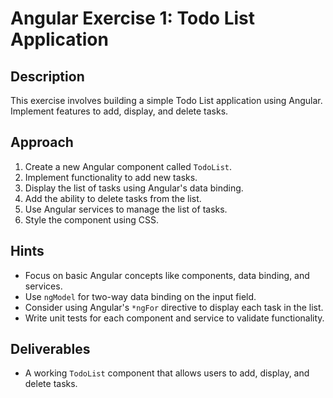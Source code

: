 # Angular Exercise 1: Todo List Application

## Description

This exercise involves building a simple Todo List application using Angular. Implement features to add, display, and delete tasks.

## Approach

1. Create a new Angular component called `TodoList`.
2. Implement functionality to add new tasks.
3. Display the list of tasks using Angular's data binding.
4. Add the ability to delete tasks from the list.
5. Use Angular services to manage the list of tasks.
6. Style the component using CSS.

## Hints

- Focus on basic Angular concepts like components, data binding, and services.
- Use `ngModel` for two-way data binding on the input field.
- Consider using Angular's `*ngFor` directive to display each task in the list.
- Write unit tests for each component and service to validate functionality.

## Deliverables

- A working `TodoList` component that allows users to add, display, and delete tasks.